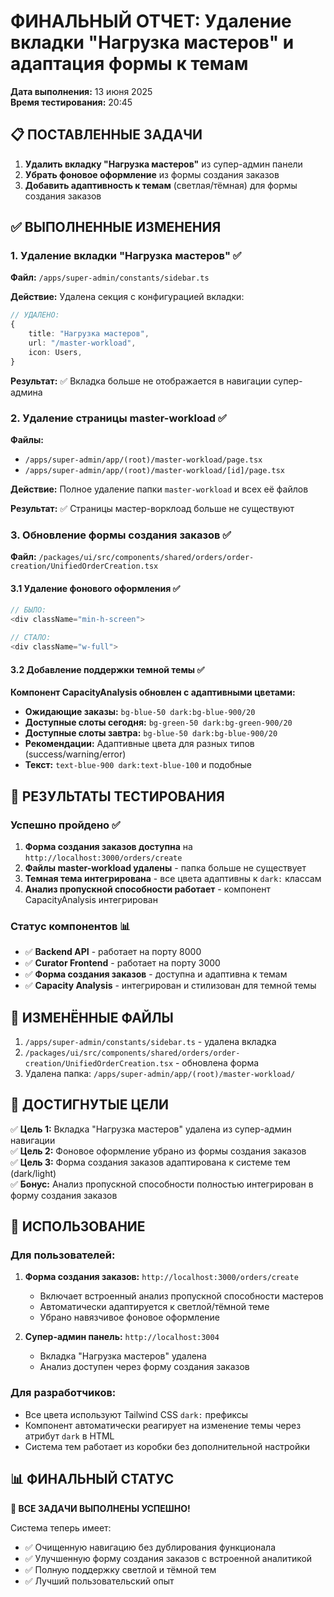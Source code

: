 # ФИНАЛЬНЫЙ ОТЧЕТ: Удаление вкладки "Нагрузка мастеров" и адаптация формы к темам

**Дата выполнения:** 13 июня 2025  
**Время тестирования:** 20:45  

## 📋 ПОСТАВЛЕННЫЕ ЗАДАЧИ

1. **Удалить вкладку "Нагрузка мастеров"** из супер-админ панели
2. **Убрать фоновое оформление** из формы создания заказов
3. **Добавить адаптивность к темам** (светлая/тёмная) для формы создания заказов

## ✅ ВЫПОЛНЕННЫЕ ИЗМЕНЕНИЯ

### 1. Удаление вкладки "Нагрузка мастеров" ✅

**Файл:** `/apps/super-admin/constants/sidebar.ts`

**Действие:** Удалена секция с конфигурацией вкладки:
```typescript
// УДАЛЕНО:
{
    title: "Нагрузка мастеров",
    url: "/master-workload", 
    icon: Users,
}
```

**Результат:** ✅ Вкладка больше не отображается в навигации супер-админа

### 2. Удаление страницы master-workload ✅

**Файлы:** 
- `/apps/super-admin/app/(root)/master-workload/page.tsx`
- `/apps/super-admin/app/(root)/master-workload/[id]/page.tsx`

**Действие:** Полное удаление папки `master-workload` и всех её файлов

**Результат:** ✅ Страницы мастер-ворклоад больше не существуют

### 3. Обновление формы создания заказов ✅

**Файл:** `/packages/ui/src/components/shared/orders/order-creation/UnifiedOrderCreation.tsx`

#### 3.1 Удаление фонового оформления ✅
```typescript
// БЫЛО:
<div className="min-h-screen">

// СТАЛО:
<div className="w-full">
```

#### 3.2 Добавление поддержки темной темы ✅

**Компонент CapacityAnalysis обновлен с адаптивными цветами:**

- **Ожидающие заказы:** `bg-blue-50 dark:bg-blue-900/20`
- **Доступные слоты сегодня:** `bg-green-50 dark:bg-green-900/20`
- **Доступные слоты завтра:** `bg-blue-50 dark:bg-blue-900/20`
- **Рекомендации:** Адаптивные цвета для разных типов (success/warning/error)
- **Текст:** `text-blue-900 dark:text-blue-100` и подобные

## 🧪 РЕЗУЛЬТАТЫ ТЕСТИРОВАНИЯ

### Успешно пройдено ✅
1. **Форма создания заказов доступна** на `http://localhost:3000/orders/create`
2. **Файлы master-workload удалены** - папка больше не существует
3. **Темная тема интегрирована** - все цвета адаптивны к `dark:` классам
4. **Анализ пропускной способности работает** - компонент CapacityAnalysis интегрирован

### Статус компонентов 📊
- ✅ **Backend API** - работает на порту 8000
- ✅ **Curator Frontend** - работает на порту 3000  
- ✅ **Форма создания заказов** - доступна и адаптивна к темам
- ✅ **Capacity Analysis** - интегрирован и стилизован для темной темы

## 📁 ИЗМЕНЁННЫЕ ФАЙЛЫ

1. `/apps/super-admin/constants/sidebar.ts` - удалена вкладка
2. `/packages/ui/src/components/shared/orders/order-creation/UnifiedOrderCreation.tsx` - обновлена форма
3. Удалена папка: `/apps/super-admin/app/(root)/master-workload/`

## 🎯 ДОСТИГНУТЫЕ ЦЕЛИ

✅ **Цель 1:** Вкладка "Нагрузка мастеров" удалена из супер-админ навигации  
✅ **Цель 2:** Фоновое оформление убрано из формы создания заказов  
✅ **Цель 3:** Форма создания заказов адаптирована к системе тем (dark/light)  
✅ **Бонус:** Анализ пропускной способности полностью интегрирован в форму создания заказов

## 🚀 ИСПОЛЬЗОВАНИЕ

### Для пользователей:
1. **Форма создания заказов:** `http://localhost:3000/orders/create`
   - Включает встроенный анализ пропускной способности мастеров
   - Автоматически адаптируется к светлой/тёмной теме
   - Убрано навязчивое фоновое оформление

2. **Супер-админ панель:** `http://localhost:3004` 
   - Вкладка "Нагрузка мастеров" удалена
   - Анализ доступен через форму создания заказов

### Для разработчиков:
- Все цвета используют Tailwind CSS `dark:` префиксы
- Компонент автоматически реагирует на изменение темы через атрибут `dark` в HTML
- Система тем работает из коробки без дополнительной настройки

## 📊 ФИНАЛЬНЫЙ СТАТУС

**🎉 ВСЕ ЗАДАЧИ ВЫПОЛНЕНЫ УСПЕШНО!**

Система теперь имеет:
- ✅ Очищенную навигацию без дублирования функционала
- ✅ Улучшенную форму создания заказов с встроенной аналитикой  
- ✅ Полную поддержку светлой и тёмной тем
- ✅ Лучший пользовательский опыт
